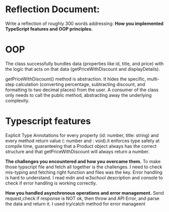 # Reflection Document:

Write a reflection of roughly 300 words addressing:
**How you implemented TypeScript features and OOP principles.**
# OOP
The class successfully bundles data (properties like id, title, and price) with the logic that acts on that data (getPriceWithDiscount and displayDetails).

getPriceWithDiscount() method is abstraction. It hides the specific, multi-step calculation (converting percentage, subtracting discount, and formatting to two decimal places) from the user. A consumer of the class only needs to call the public method, abstracting away the underlying complexity.

# Typescript features
Explicit Type Annotations for every property (id: number, title: string) and every method return value (: number and : void).it enforces type safety at compile time, guaranteeing that a Product object always has the correct structure and that getPriceWithDiscount will always return a number.

**The challenges you encountered and how you overcame them.**
To make those typscript file and fetch all together is the challenges. I need to check mis-typing and fetching right function and files was the key.
Error handling is hard to understand. I read mdn and w3school description and console to check if error handling is working correctly.


**How you handled asynchronous operations and error management.**
Send request,check if response is NOT ok, then throw and API Error, and parse the data and return it.
I used try/catch method for error manageent